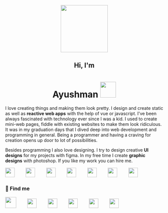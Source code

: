 <p align="center">
  <img width="150" src="https://ayushman.me/img/logo-dark.67c20fa8.svg">
</p>
<h2 align="center"> Hi, I'm</h2>
<h1 align="center">Ayushman <img src="https://image.flaticon.com/icons/svg/2945/2945506.svg" width="50"></h1>

I love creating things and making them look pretty. I design and create static as well as **reactive web apps** with the help of vue or javascript. I've been always fascinated with technology ever since I was a kid. I used to create mini-web pages, fiddle with existing websites to make them look ridiculous. It was in my graduation days that I dived deep into web development and programming in general. Being a programmer and having a craving for creation opens up door to lot of possibilities.

Besides programming I also love designing. I try to design creative **UI designs** for my projects with figma. In my free time I create **graphic designs** with photoshop. If you like my work you can hire me.

<p>
<img src="https://ayushman.me/img/js.61ed8b05.svg" height="30" /> &nbsp;&nbsp;&nbsp;&nbsp;&nbsp;&nbsp;&nbsp;
<img src="https://ayushman.me/img/vue.60dfaadb.svg" height="30" /> &nbsp;&nbsp;&nbsp;&nbsp;&nbsp;&nbsp;&nbsp;
<img src="https://ayushman.me/img/react.c3fbd71b.svg" height="30" /> &nbsp;&nbsp;&nbsp;&nbsp;&nbsp;&nbsp;&nbsp;
<img src="https://ayushman.me/img/nodejs.89ccb090.svg" height="30" /> &nbsp;&nbsp;&nbsp;&nbsp;&nbsp;&nbsp;&nbsp;
<img src="https://ayushman.me/img/photoshop.4f9a4473.svg" height="30" /> &nbsp;&nbsp;&nbsp;&nbsp;&nbsp;&nbsp;&nbsp;
<img src="https://ayushman.me/img/illustrator.21d4729a.svg" height="30" /> &nbsp;&nbsp;&nbsp;&nbsp;&nbsp;&nbsp;&nbsp;
<img src="https://ayushman.me/img/figma.80505242.svg" height="30" />
</p>

### :eyes: Find me
<p>
  <a href="https://ayushman.me/" ><img height="35" src="https://ayushman.me/img/logo-dark.67c20fa8.svg"></a> &nbsp;&nbsp;&nbsp;&nbsp;&nbsp;&nbsp;&nbsp;
  <a href="https://www.instagram.com/ayushman_fx/" ><img height="30" src="https://ayushman.me/img/instagram.f2cf5527.svg"></a> &nbsp;&nbsp;&nbsp;&nbsp;&nbsp;&nbsp;&nbsp;
  <a href="https://dribbble.com/Duoro" ><img height="30" src="https://ayushman.me/img/dribbble.325d1040.svg"></a> &nbsp;&nbsp;&nbsp;&nbsp;&nbsp;&nbsp;&nbsp;
  <a href="https://www.behance.net/duoro" ><img height="30" src="https://ayushman.me/img/behance.1ae4d640.svg"></a> &nbsp;&nbsp;&nbsp;&nbsp;&nbsp;&nbsp;&nbsp;
  <a href="https://500px.com/p/duoro?view=photos" ><img height="30" src="https://ayushman.me/img/500px.a7dc1326.svg"></a> &nbsp;&nbsp;&nbsp;&nbsp;&nbsp;&nbsp;&nbsp;
  <a href="https://www.deviantart.com/duoro" ><img height="30" src="https://ayushman.me/img/deviantart.6882cf9f.svg"></a> &nbsp;&nbsp;&nbsp;&nbsp;&nbsp;&nbsp;&nbsp;
  </p>
